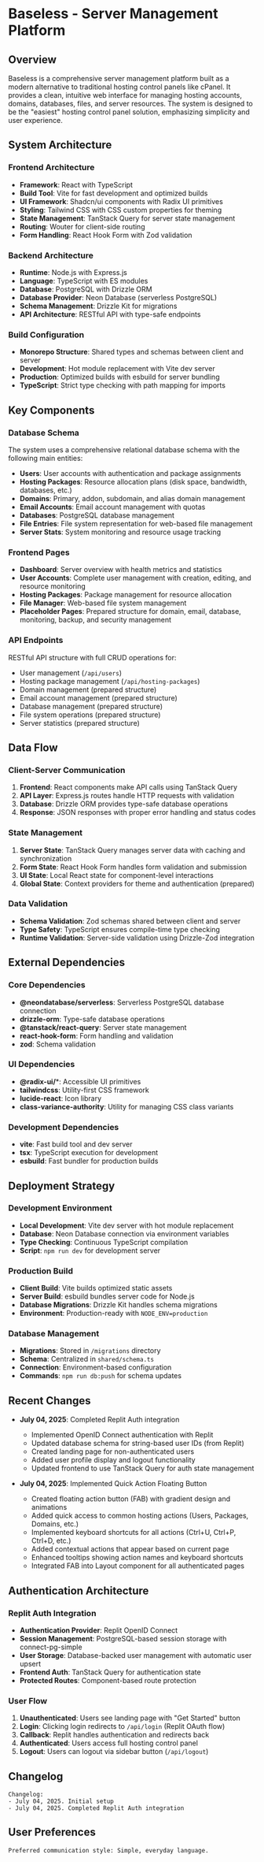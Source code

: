 # Baseless - Server Management Platform

## Overview

Baseless is a comprehensive server management platform built as a modern alternative to traditional hosting control panels like cPanel. It provides a clean, intuitive web interface for managing hosting accounts, domains, databases, files, and server resources. The system is designed to be the "easiest" hosting control panel solution, emphasizing simplicity and user experience.

## System Architecture

### Frontend Architecture
- **Framework**: React with TypeScript
- **Build Tool**: Vite for fast development and optimized builds
- **UI Framework**: Shadcn/ui components with Radix UI primitives
- **Styling**: Tailwind CSS with CSS custom properties for theming
- **State Management**: TanStack Query for server state management
- **Routing**: Wouter for client-side routing
- **Form Handling**: React Hook Form with Zod validation

### Backend Architecture
- **Runtime**: Node.js with Express.js
- **Language**: TypeScript with ES modules
- **Database**: PostgreSQL with Drizzle ORM
- **Database Provider**: Neon Database (serverless PostgreSQL)
- **Schema Management**: Drizzle Kit for migrations
- **API Architecture**: RESTful API with type-safe endpoints

### Build Configuration
- **Monorepo Structure**: Shared types and schemas between client and server
- **Development**: Hot module replacement with Vite dev server
- **Production**: Optimized builds with esbuild for server bundling
- **TypeScript**: Strict type checking with path mapping for imports

## Key Components

### Database Schema
The system uses a comprehensive relational database schema with the following main entities:
- **Users**: User accounts with authentication and package assignments
- **Hosting Packages**: Resource allocation plans (disk space, bandwidth, databases, etc.)
- **Domains**: Primary, addon, subdomain, and alias domain management
- **Email Accounts**: Email account management with quotas
- **Databases**: PostgreSQL database management
- **File Entries**: File system representation for web-based file management
- **Server Stats**: System monitoring and resource usage tracking

### Frontend Pages
- **Dashboard**: Server overview with health metrics and statistics
- **User Accounts**: Complete user management with creation, editing, and resource monitoring
- **Hosting Packages**: Package management for resource allocation
- **File Manager**: Web-based file system management
- **Placeholder Pages**: Prepared structure for domain, email, database, monitoring, backup, and security management

### API Endpoints
RESTful API structure with full CRUD operations for:
- User management (`/api/users`)
- Hosting package management (`/api/hosting-packages`)
- Domain management (prepared structure)
- Email account management (prepared structure)
- Database management (prepared structure)
- File system operations (prepared structure)
- Server statistics (prepared structure)

## Data Flow

### Client-Server Communication
1. **Frontend**: React components make API calls using TanStack Query
2. **API Layer**: Express.js routes handle HTTP requests with validation
3. **Database**: Drizzle ORM provides type-safe database operations
4. **Response**: JSON responses with proper error handling and status codes

### State Management
1. **Server State**: TanStack Query manages server data with caching and synchronization
2. **Form State**: React Hook Form handles form validation and submission
3. **UI State**: Local React state for component-level interactions
4. **Global State**: Context providers for theme and authentication (prepared)

### Data Validation
- **Schema Validation**: Zod schemas shared between client and server
- **Type Safety**: TypeScript ensures compile-time type checking
- **Runtime Validation**: Server-side validation using Drizzle-Zod integration

## External Dependencies

### Core Dependencies
- **@neondatabase/serverless**: Serverless PostgreSQL database connection
- **drizzle-orm**: Type-safe database operations
- **@tanstack/react-query**: Server state management
- **react-hook-form**: Form handling and validation
- **zod**: Schema validation

### UI Dependencies
- **@radix-ui/***: Accessible UI primitives
- **tailwindcss**: Utility-first CSS framework
- **lucide-react**: Icon library
- **class-variance-authority**: Utility for managing CSS class variants

### Development Dependencies
- **vite**: Fast build tool and dev server
- **tsx**: TypeScript execution for development
- **esbuild**: Fast bundler for production builds

## Deployment Strategy

### Development Environment
- **Local Development**: Vite dev server with hot module replacement
- **Database**: Neon Database connection via environment variables
- **Type Checking**: Continuous TypeScript compilation
- **Script**: `npm run dev` for development server

### Production Build
- **Client Build**: Vite builds optimized static assets
- **Server Build**: esbuild bundles server code for Node.js
- **Database Migrations**: Drizzle Kit handles schema migrations
- **Environment**: Production-ready with `NODE_ENV=production`

### Database Management
- **Migrations**: Stored in `/migrations` directory
- **Schema**: Centralized in `shared/schema.ts`
- **Connection**: Environment-based configuration
- **Commands**: `npm run db:push` for schema updates

## Recent Changes

- **July 04, 2025**: Completed Replit Auth integration
  - Implemented OpenID Connect authentication with Replit
  - Updated database schema for string-based user IDs (from Replit)
  - Created landing page for non-authenticated users
  - Added user profile display and logout functionality
  - Updated frontend to use TanStack Query for auth state management

- **July 04, 2025**: Implemented Quick Action Floating Button
  - Created floating action button (FAB) with gradient design and animations
  - Added quick access to common hosting actions (Users, Packages, Domains, etc.)
  - Implemented keyboard shortcuts for all actions (Ctrl+U, Ctrl+P, Ctrl+D, etc.)
  - Added contextual actions that appear based on current page
  - Enhanced tooltips showing action names and keyboard shortcuts
  - Integrated FAB into Layout component for all authenticated pages

## Authentication Architecture

### Replit Auth Integration
- **Authentication Provider**: Replit OpenID Connect
- **Session Management**: PostgreSQL-based session storage with connect-pg-simple
- **User Storage**: Database-backed user management with automatic user upsert
- **Frontend Auth**: TanStack Query for authentication state
- **Protected Routes**: Component-based route protection

### User Flow
1. **Unauthenticated**: Users see landing page with "Get Started" button
2. **Login**: Clicking login redirects to `/api/login` (Replit OAuth flow)
3. **Callback**: Replit handles authentication and redirects back
4. **Authenticated**: Users access full hosting control panel
5. **Logout**: Users can logout via sidebar button (`/api/logout`)

## Changelog

```
Changelog:
- July 04, 2025. Initial setup
- July 04, 2025. Completed Replit Auth integration
```

## User Preferences

```
Preferred communication style: Simple, everyday language.
```